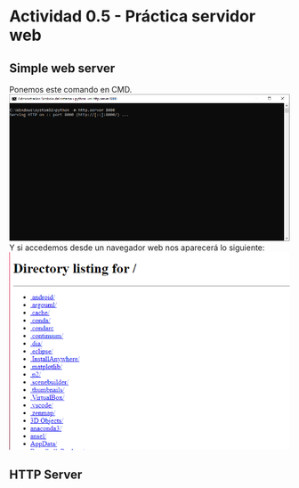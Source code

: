 # Actividad 0.5 - Práctica servidor web
## Simple web server
Ponemos este comando en CMD.
![Primer paso Python](https://github.com/AsdrubalCarbajosa/Servicios-de-Red-e-Internet/blob/main/0/p/1.PNG)
Y si accedemos desde un navegador web nos aparecerá lo siguiente:
![Segundo paso Python](https://github.com/AsdrubalCarbajosa/Servicios-de-Red-e-Internet/blob/main/0/p/2.PNG)

## HTTP Server
